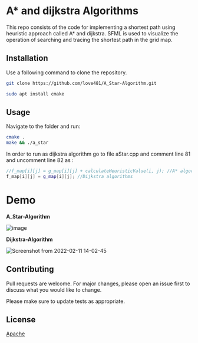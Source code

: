# A* and dijkstra Algorithms
This repo consists of the code for implementing a shortest path using heuristic approach called A* and  dijkstra. SFML is used to visualize the operation of searching and tracing the shortest path in the grid map.

## Installation
Use a following command to clone the repository.

```bash
git clone https://github.com/love481/A_Star-Algorithm.git
```
```bash
sudo apt install cmake
```

## Usage
Navigate to the folder and run:
```bash 
cmake .
make && ./a_star
```
In order to run as dijkstra algorithm go to file aStar.cpp and comment line 81 and uncomment line 82 as :
```C++
//f_map[i][j] = g_map[i][j] + calculateHeuristicValue(i, j); //A* algorithms
f_map[i][j] = g_map[i][j]; //Dijkstra algorithms
```

# Demo 
**A_Star-Algorithm**

![image](https://user-images.githubusercontent.com/54012619/123632238-6b4de500-d837-11eb-9702-954516b3ba04.png)


**Dijkstra-Algorithm**

![Screenshot from 2022-02-11 14-02-45](https://user-images.githubusercontent.com/54012619/153559747-356bac30-3575-46ee-8ad8-63f6357731c3.png)
## Contributing
Pull requests are welcome. For major changes, please open an issue first to discuss what you would like to change.

Please make sure to update tests as appropriate.

## License
[Apache](https://choosealicense.com/licenses/apache/)

